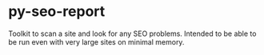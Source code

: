 # py-seo-report
Toolkit to scan a site and look for any SEO problems.  Intended to be able to be run even with very large sites on minimal memory.
